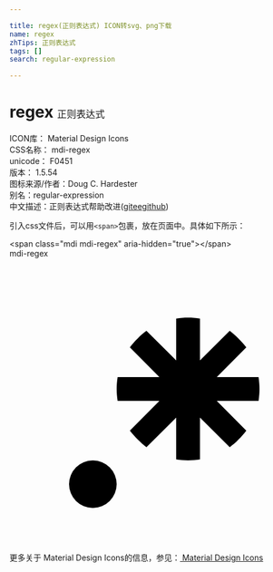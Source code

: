 ```yaml
---

title: regex(正则表达式) ICON转svg、png下载
name: regex
zhTips: 正则表达式
tags: []
search: regular-expression

---
```


# regex  <small style="font-size: 60%;font-weight: 100">正则表达式</small>


<div class="detail-page">
<p>
<span>
ICON库：
<span class="badge-secondary badge">Material Design Icons</span> 
</span>
<br/>
<span>
CSS名称：
<span class="badge-secondary badge">mdi-regex</span> 
</span>
<br/>
<span>
unicode：
<span class="badge-secondary badge">F0451</span> 
<copy-btn content='F0451' btn-title=""></copy-btn>
<copy-btn :content='String.fromCodePoint(parseInt("F0451", 16))' btn-title="复制U"></copy-btn>
</span>
<br/>
<span>
版本：
<span class="badge-secondary badge">1.5.54</span> 
</span>
<br/>
<span>图标来源/作者：<span class="badge-light badge">Doug C. Hardester</span></span> 
<br/>
<span>别名：<span class="badge-light badge">regular-expression</span></span><br/><span class="zh-detail">中文描述：<span class="badge-primary badge">正则表达式</span><span class="help-link"><span>帮助改进</span>(<a href="https://gitee.com/liuwave/icon-helper/edit/master/json/material/regex.json" target="_blank" rel="noopener noreferrer">gitee</a><a href="https://github.com/liuwave/icon-helper/edit/master/json/material/regex.json" target="_blank" rel="noopener noreferrer">github</a></span>)</span><br/>
</p>
</div>
<div class="alert alert-dark">
  <i class="mdi mdi-regex mdi-48px"></i>
  <i class="mdi mdi-regex mdi-36px"></i>
  <i class="mdi mdi-regex mdi-24px"></i>
  <i class="mdi mdi-regex mdi-18px"></i>
</div>
<div>
  <p>引入css文件后，可以用<code>&lt;span&gt;</code>包裹，放在页面中。具体如下所示：    
  </p>
  <div class="alert alert-primary" style="font-size: 14px">
    &lt;span class="mdi mdi-regex" aria-hidden="true"&gt;&lt;/span&gt;
    <copy-btn content='<span class="mdi mdi-regex" aria-hidden="true"></span>'></copy-btn>
  </div>
  <div class="alert alert-secondary">
    <i class="mdi mdi-regex"
    style="font-size: 24px"
    aria-hidden="true"></i> mdi-regex
    <copy-btn content="mdi-regex" btn-title="复制图标名称"></copy-btn>
  </div>
</div>
<div id="svg" class="svg-wrap">
<svg xmlns="http://www.w3.org/2000/svg" viewBox="0 0 24 24"><path d="M16,16.92C15.67,16.97 15.34,17 15,17C14.66,17 14.33,16.97 14,16.92V13.41L11.5,15.89C11,15.5 10.5,15 10.11,14.5L12.59,12H9.08C9.03,11.67 9,11.34 9,11C9,10.66 9.03,10.33 9.08,10H12.59L10.11,7.5C10.3,7.25 10.5,7 10.76,6.76V6.76C11,6.5 11.25,6.3 11.5,6.11L14,8.59V5.08C14.33,5.03 14.66,5 15,5C15.34,5 15.67,5.03 16,5.08V8.59L18.5,6.11C19,6.5 19.5,7 19.89,7.5L17.41,10H20.92C20.97,10.33 21,10.66 21,11C21,11.34 20.97,11.67 20.92,12H17.41L19.89,14.5C19.7,14.75 19.5,15 19.24,15.24V15.24C19,15.5 18.75,15.7 18.5,15.89L16,13.41V16.92H16V16.92M5,19A2,2 0 0,1 7,17A2,2 0 0,1 9,19A2,2 0 0,1 7,21A2,2 0 0,1 5,19H5Z" /></svg>
</div>
<detail full-name='mdi-regex'></detail>
    
<div><p>更多关于 Material Design Icons的信息，参见：<a target="_blank" href="https://iconhelper.cn/material.html"> Material Design Icons</a>
</p></div>
